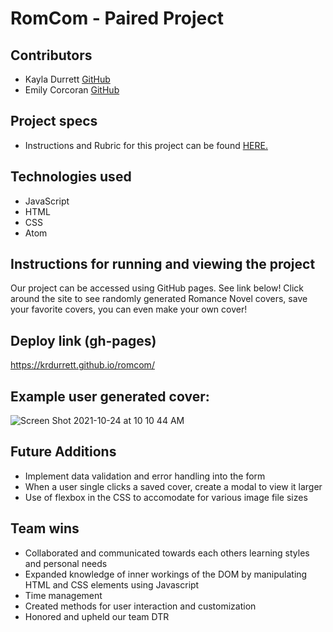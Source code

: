 # RomCom - Paired Project 

## Contributors 

  - Kayla Durrett [GitHub](https://github.com/krdurrett)
  - Emily Corcoran [GitHub](https://github.com/Emily-Cathleen)
  
## Project specs

  - Instructions and Rubric for this project can be found [HERE.](https://frontend.turing.edu/projects/module-1/romcom-pair.html)

## Technologies used

  - JavaScript 
  - HTML
  - CSS
  - Atom

## Instructions for running and viewing the project

  Our project can be accessed using GitHub pages. See link below!
  Click around the site to see randomly generated Romance Novel covers, save your favorite covers, you can even make your own cover!

## Deploy link (gh-pages)

  https://krdurrett.github.io/romcom/
  
## Example user generated cover:

![Screen Shot 2021-10-24 at 10 10 44 AM](https://user-images.githubusercontent.com/88299275/138602703-c28e8149-67f3-4091-8cc8-336b13184292.png)

## Future Additions

 - Implement data validation and error handling into the form
 - When a user single clicks a saved cover, create a modal to view it larger
 - Use of flexbox in the CSS to accomodate for various image file sizes

## Team wins 

- Collaborated and communicated towards each others learning styles and personal needs
- Expanded knowledge of inner workings of the DOM by manipulating HTML and CSS elements using Javascript
- Time management
- Created methods for user interaction and customization
- Honored and upheld our team DTR 
